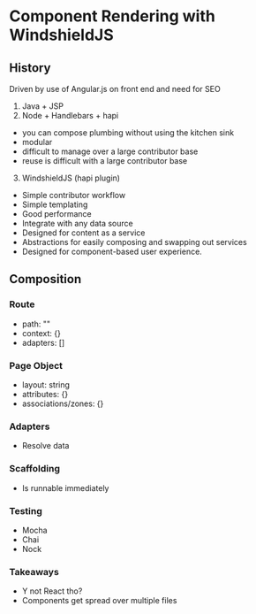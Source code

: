 # Component Rendering with WindshieldJS

## History

Driven by use of Angular.js on front end and need for SEO

1. Java + JSP
2. Node + Handlebars + hapi
  - you can compose plumbing without using the kitchen sink
  - modular
  - difficult to manage over a large contributor base
  - reuse is difficult with a large contributor base
3. WindshieldJS (hapi plugin)
  - Simple contributor workflow
  - Simple templating
  - Good performance
  - Integrate with any data source
  - Designed for content as a service
  - Abstractions for easily composing and swapping out services
  - Designed for component-based user experience.

## Composition

### Route
- path: ""
- context: {}
- adapters: []

### Page Object
- layout: string
- attributes: {}
- associations/zones: {}

### Adapters
- Resolve data

### Scaffolding
- Is runnable immediately

### Testing
- Mocha
- Chai
- Nock

### Takeaways
- Y not React tho?
- Components get spread over multiple files
